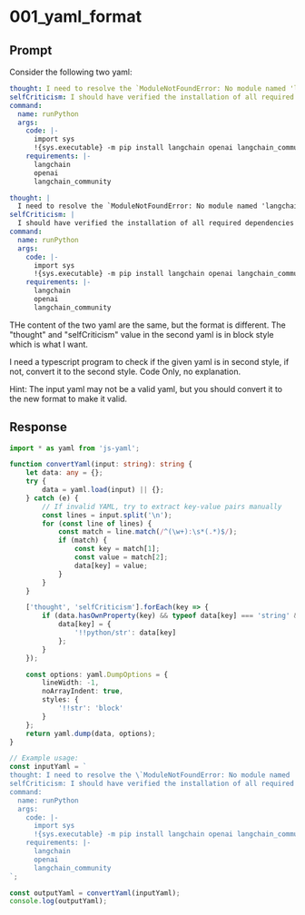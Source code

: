 # 001_yaml_format

## Prompt

Consider the following two yaml:

```yaml
thought: I need to resolve the `ModuleNotFoundError: No module named 'langchain_community'` error by ensuring that all necessary dependencies are correctly installed.
selfCriticism: I should have verified the installation of all required dependencies before running the code.
command:
  name: runPython
  args:
    code: |-
      import sys
      !{sys.executable} -m pip install langchain openai langchain_community
    requirements: |-
      langchain
      openai
      langchain_community
```

```yaml
thought: |
  I need to resolve the `ModuleNotFoundError: No module named 'langchain_community'` error by ensuring that all necessary dependencies are correctly installed.
selfCriticism: |
  I should have verified the installation of all required dependencies before running the code.
command:
  name: runPython
  args:
    code: |-
      import sys
      !{sys.executable} -m pip install langchain openai langchain_community
    requirements: |-
      langchain
      openai
      langchain_community
```

THe content of the two yaml are the same, but the format is different. The "thought" and "selfCriticism" value in the second yaml is in block style which is what I want. 

I need a typescript program to check if the given yaml is in second style, if not, convert it to the second style. Code Only, no explanation.

Hint: The input yaml may not be a valid yaml, but you should convert it to the new format to make it valid.

## Response

```typescript
import * as yaml from 'js-yaml';

function convertYaml(input: string): string {
    let data: any = {};
    try {
        data = yaml.load(input) || {};
    } catch (e) {
        // If invalid YAML, try to extract key-value pairs manually
        const lines = input.split('\n');
        for (const line of lines) {
            const match = line.match(/^(\w+):\s*(.*)$/);
            if (match) {
                const key = match[1];
                const value = match[2];
                data[key] = value;
            }
        }
    }

    ['thought', 'selfCriticism'].forEach(key => {
        if (data.hasOwnProperty(key) && typeof data[key] === 'string' && !data[key].includes('\n')) {
            data[key] = {
                '!!python/str': data[key]
            };
        }
    });

    const options: yaml.DumpOptions = {
        lineWidth: -1,
        noArrayIndent: true,
        styles: {
            '!!str': 'block'
        }
    };
    return yaml.dump(data, options);
}

// Example usage:
const inputYaml = `
thought: I need to resolve the \`ModuleNotFoundError: No module named 'langchain_community'\` error by ensuring that all necessary dependencies are correctly installed.
selfCriticism: I should have verified the installation of all required dependencies before running the code.
command:
  name: runPython
  args:
    code: |-
      import sys
      !{sys.executable} -m pip install langchain openai langchain_community
    requirements: |-
      langchain
      openai
      langchain_community
`;

const outputYaml = convertYaml(inputYaml);
console.log(outputYaml);
```


